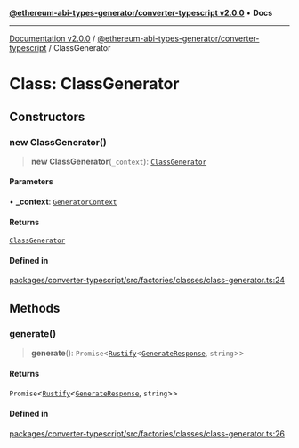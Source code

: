 [**@ethereum-abi-types-generator/converter-typescript v2.0.0**](../README.md) • **Docs**

***

[Documentation v2.0.0](../../../packages.md) / [@ethereum-abi-types-generator/converter-typescript](../README.md) / ClassGenerator

# Class: ClassGenerator

## Constructors

### new ClassGenerator()

> **new ClassGenerator**(`_context`): [`ClassGenerator`](ClassGenerator.md)

#### Parameters

• **\_context**: [`GeneratorContext`](../../types/type-aliases/GeneratorContext.md)

#### Returns

[`ClassGenerator`](ClassGenerator.md)

#### Defined in

[packages/converter-typescript/src/factories/classes/class-generator.ts:24](https://github.com/niZmosis/ethereum-abi-types-generator/blob/8be0c174f1ad191b06c4413881733fc6912573c5/packages/converter-typescript/src/factories/classes/class-generator.ts#L24)

## Methods

### generate()

> **generate**(): `Promise`\<[`Rustify`](../../types/type-aliases/Rustify.md)\<[`GenerateResponse`](../../types/type-aliases/GenerateResponse.md), `string`\>\>

#### Returns

`Promise`\<[`Rustify`](../../types/type-aliases/Rustify.md)\<[`GenerateResponse`](../../types/type-aliases/GenerateResponse.md), `string`\>\>

#### Defined in

[packages/converter-typescript/src/factories/classes/class-generator.ts:26](https://github.com/niZmosis/ethereum-abi-types-generator/blob/8be0c174f1ad191b06c4413881733fc6912573c5/packages/converter-typescript/src/factories/classes/class-generator.ts#L26)
